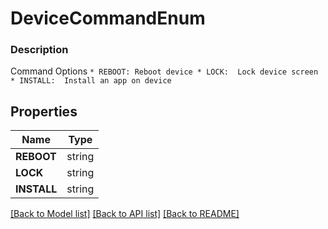 # DeviceCommandEnum


### Description

Command Options 
``` * REBOOT: Reboot device * LOCK:  Lock device screen * INSTALL:  Install an app on device ``` 

## Properties
Name | Type
------------ | -------------
**REBOOT** | string
**LOCK** | string
**INSTALL** | string

[[Back to Model list]](../README.md#documentation-for-models) [[Back to API list]](../README.md#documentation-for-api-endpoints) [[Back to README]](../README.md)


